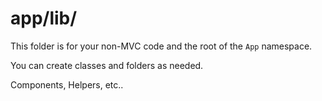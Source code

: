 # app/lib/

This folder is for your non-MVC code and the root of the `App` namespace.

You can create classes and folders as needed.

Components, Helpers, etc..

